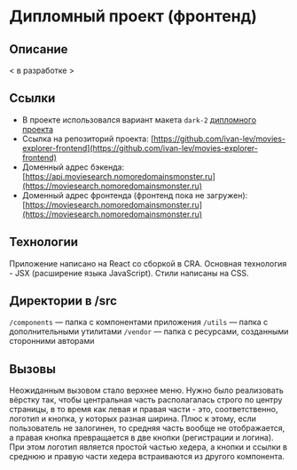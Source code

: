 # Дипломный проект (фронтенд)

## Описание

< в разработке >

## Ссылки

- В проекте использовался вариант макета `dark-2` [дипломного проекта](https://www.figma.com/file/6FMWkB94wE7KTkcCgUXtnC/%D0%94%D0%B8%D0%BF%D0%BB%D0%BE%D0%BC%D0%BD%D1%8B%D0%B9-%D0%BF%D1%80%D0%BE%D0%B5%D0%BA%D1%82?type=design&t=aV4GkMfB8YLypwQp-6)
- Ссылка на репозиторий проекта: [https://github.com/ivan-lev/movies-explorer-frontend](https://github.com/ivan-lev/movies-explorer-frontend)
- Доменный адрес бэкенда: [https://api.moviesearch.nomoredomainsmonster.ru](https://moviesearch.nomoredomainsmonster.ru)
- Доменный адрес фронтенда (фронтенд пока не загружен): [https://moviesearch.nomoredomainsmonster.ru](https://moviesearch.nomoredomainsmonster.ru)

## Технологии

Приложение написано на React со сборкой в CRA. Основная технология - JSX (расширение языка JavaScript). Стили написаны на CSS.

## Директории в /src

`/components` — папка с компонентами приложения
`/utils` — папка с дополнительными утилитами
`/vendor` — папка с ресурсами, созданными сторонними авторами

## Вызовы

Неожиданным вызовом стало верхнее меню. Нужно было реализовать вёрстку так, чтобы центральная часть располагалась строго по центру страницы, в то время как левая и правая части - это, соответственно, логотип и кнопка, у которых разная ширина. Плюс к этому, если пользователь не залогинен, то средняя часть вообще не отображается, а правая кнопка превращается в две кнопки (регистрации и логина). При этом логотип является простой частью хедера, а кнопки и ссылки в среднюю и правую части хедера встраиваются из другого компонента.
